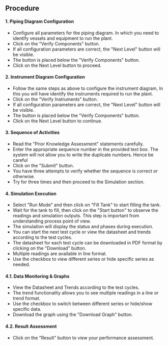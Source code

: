 ## Procedure

#### 1. Piping Diagram Configuration

- Configure all parameters for the piping diagram. In which you need to identify vessels and equipment to run the plant.
- Click on the "Verify Components" button.
- If all configuration parameters are correct, the "Next Level" button will be visible.
- The button is placed below the "Verify Components" button.
- Click on the Next Level button to proceed.

#### 2. Instrument Diagram Configuration

- Follow the same steps as above to configure the instrument diagram, In this you will have identify the instruments required to run the plant.
- Click on the "Verify Instruments" button.
- If all configuration parameters are correct, the "Next Level" button will be visible.
- The button is placed below the "Verify Components" button.
- Click on the Next Level button to continue.

#### 3. Sequence of Activities

- Read the "Prior Knowledge Assessment" statements carefully.
- Enter the appropriate sequence number in the provided text box. The system will not allow you to write the duplicate numbers. Hence be careful
- Click on the "Submit" button.
- You have three attempts to verify whether the sequence is correct or otherwise.
- Try for three times and then proceed to the Simulation section.

#### 4. Simulation Execution

- Select "Run Mode" and then click on "Fill Tank" to start filling the tank.
- Wait for the tank to fill, then click on the "Start button" to observe the readings and simulation outputs. This step is important from understanding process point of view.
- The simulation will display the status and phases during execution.
- You can start the next test cycle or view the datasheet and trends according to the test cycles.
- The datasheet for each test cycle can be downloaded in PDF format by clicking on the "Download" button.
- Multiple readings are available in line format.
- Use the checkbox to view different series or hide specific series as needed.

#### 4.1. Data Monitoring & Graphs

- View the Datasheet and Trends according to the test cycles.
- The trend functionality allows you to see multiple readings in a line or trend format.
- Use the checkbox to switch between different series or hide/show specific data.
- Download the graph using the "Download Graph" button.

#### 4.2. Result Assessment

- Click on the "Result" button to view your performance assessment.